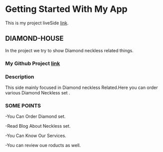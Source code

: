 # Getting Started With My App


This is my project liveSide [link](https://eye-care-center-a25de.web.app).


## DIAMOND-HOUSE

In the project we try to show Diamond neckless related  things.

### My Github Project [link](https://github.com/Programming-Hero-Web-Course3/healthcare-related-website-krishnacheashty)



### Description
 This side mainly focused in Diamond neckless Related.Here you can order various Diamond Neckless set .

 ### SOME POINTS 

 -You Can Order Diamond set.

 -Read Blog About Neckless set.

 -You Can Know Our Services.

 -You can review oue roducts as well.


